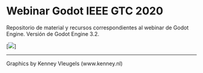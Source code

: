 # Webinar Godot IEEE GTC 2020
Repositorio de material y recursos correspondientes al webinar de Godot Engine.
Versión de Godot Engine 3.2.

[<img src="https://r9.ieee.org/ar-cis-gaming/wp-content/uploads/sites/27/WEBINAR-GODOT-Gaston-Caminiti.png">]

<hr>
Graphics by Kenney Vleugels (www.kenney.nl)
